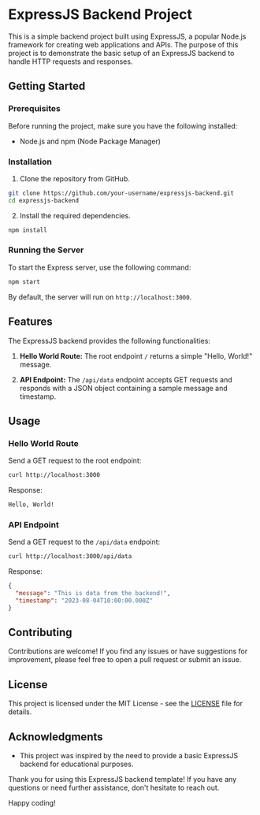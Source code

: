 # ExpressJS Backend Project

This is a simple backend project built using ExpressJS, a popular Node.js framework for creating web applications and APIs. The purpose of this project is to demonstrate the basic setup of an ExpressJS backend to handle HTTP requests and responses.

## Getting Started

### Prerequisites

Before running the project, make sure you have the following installed:

- Node.js and npm (Node Package Manager)

### Installation

1. Clone the repository from GitHub.

```bash
git clone https://github.com/your-username/expressjs-backend.git
cd expressjs-backend
```

2. Install the required dependencies.

```bash
npm install
```

### Running the Server

To start the Express server, use the following command:

```bash
npm start
```

By default, the server will run on `http://localhost:3000`.

## Features

The ExpressJS backend provides the following functionalities:

1. **Hello World Route:** The root endpoint `/` returns a simple "Hello, World!" message.

2. **API Endpoint:** The `/api/data` endpoint accepts GET requests and responds with a JSON object containing a sample message and timestamp.

## Usage

### Hello World Route

Send a GET request to the root endpoint:

```bash
curl http://localhost:3000
```

Response:

```bash
Hello, World!
```

### API Endpoint

Send a GET request to the `/api/data` endpoint:

```bash
curl http://localhost:3000/api/data
```

Response:

```json
{
  "message": "This is data from the backend!",
  "timestamp": "2023-08-04T10:00:00.000Z"
}
```

## Contributing

Contributions are welcome! If you find any issues or have suggestions for improvement, please feel free to open a pull request or submit an issue.

## License

This project is licensed under the MIT License - see the [LICENSE](LICENSE) file for details.

## Acknowledgments

- This project was inspired by the need to provide a basic ExpressJS backend for educational purposes.

Thank you for using this ExpressJS backend template! If you have any questions or need further assistance, don't hesitate to reach out.

Happy coding!
